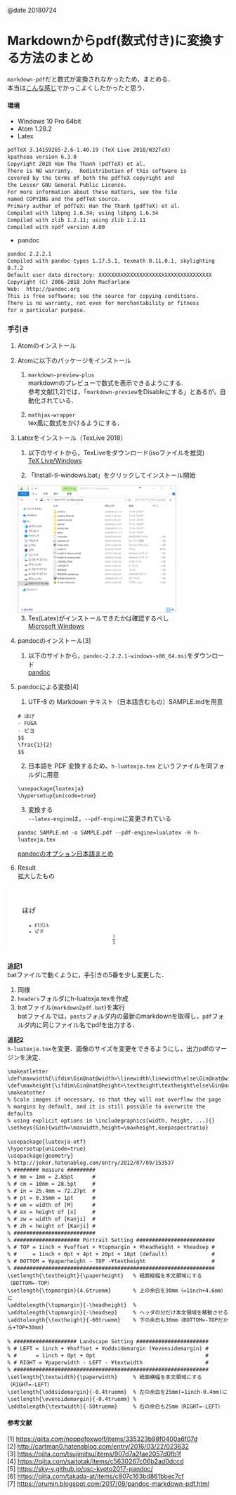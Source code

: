 @date 20180724

# Markdownからpdf(数式付き)に変換する方法のまとめ
`markdown-pdf`だと数式が変換されなかったため，まとめる．  
本当は[こんな感じ](http://shunk031.me/paper-survey/)でかっこよくしたかったと思う．
#### 環境
- Windows 10 Pro 64bit
- Atom 1.28.2
- Latex
```
pdfTeX 3.14159265-2.6-1.40.19 (TeX Live 2018/W32TeX)
kpathsea version 6.3.0
Copyright 2018 Han The Thanh (pdfTeX) et al.
There is NO warranty.  Redistribution of this software is
covered by the terms of both the pdfTeX copyright and
the Lesser GNU General Public License.
For more information about these matters, see the file
named COPYING and the pdfTeX source.
Primary author of pdfTeX: Han The Thanh (pdfTeX) et al.
Compiled with libpng 1.6.34; using libpng 1.6.34
Compiled with zlib 1.2.11; using zlib 1.2.11
Compiled with xpdf version 4.00
```
- pandoc
```
pandoc 2.2.2.1
Compiled with pandoc-types 1.17.5.1, texmath 0.11.0.1, skylighting 0.7.2
Default user data directory: XXXXXXXXXXXXXXXXXXXXXXXXXXXXXXXXXXXX
Copyright (C) 2006-2018 John MacFarlane
Web:  http://pandoc.org
This is free software; see the source for copying conditions.
There is no warranty, not even for merchantability or fitness
for a particular purpose.
```

### 手引き
1. Atomのインストール
2. Atomに以下のパッケージをインストール  
    1. `markdown-preview-plus`  
      markdownのプレビューで数式を表示できるようにする.  
      参考文献[1,2]では，「`markdown-preview`をDisableにする」とあるが，自動化されている．

    2. `mathjax-wrapper`  
      tex風に数式をかけるようにする．

3. Latexをインストール（TexLive 2018）
    1. 以下のサイトから，TexLiveをダウンロード(isoファイルを推奨)  
    [TeX Live/Windows](https://texwiki.texjp.org/?TeX%20Live%2FWindows)

    2. 「Install-tl-windows.bat」をクリックしてインストール開始
    <img src="/assets/img/README/figure1.png" alt="Figure 1" width=75% height=75%>

    3. Tex(Latex)がインストールできたかは確認するべし  
    [Microsoft Windows](https://texwiki.texjp.org/?Microsoft%20Windows#notefoot_1)

4. pandocのインストール[3]
    1. 以下のサイトから，`pandoc-2.2.2.1-windows-x86_64.msi`をダウンロード  
    [pandoc](https://github.com/jgm/pandoc/releases)

5. pandocによる変換[4]
    1. UTF-8 の Markdown テキスト（日本語含むもの）SAMPLE.mdを用意
    ```
    # ほげ
    - FUGA
    - ピヨ
    $$
    \frac{1}{2}
    $$
    ```

    2. 日本語を PDF 変換するため、`h-luatexja.tex` というファイルを同フォルダに用意
    ```
    \usepackage{luatexja}
    \hypersetup{unicode=true}
    ```

    3. 変換する  
    `--latex-engine`は，`--pdf-engine`に変更されている
    ```
    pandoc SAMPLE.md -o SAMPLE.pdf --pdf-engine=lualatex -H h-luatexja.tex
    ```
    [pandocのオプション日本語まとめ](https://qiita.com/danpansa/items/7ea8db3942a7946dd56a)

6. Result  
拡大したもの  
<img src="/assets/img/README/figure2.PNG" alt="Figure 2" width=75% height=75%>

 **追記1**  
batファイルで動くように，手引きの5番を少し変更した．
1. 同様
2. `headers`フォルダにh-luatexja.texを作成
3. batファイル(`markdown2pdf.bat`)を実行  
batファイルでは，`posts`フォルダ内の最新のmarkdownを取得し，`pdf`フォルダ内に同じファイル名でpdfを出力する．

 **追記2**  
 `h-luatexja.tex`を変更．画像のサイズを変更をできるようにし，出力pdfのマージンを決定．
 ```
 \makeatletter
 \def\maxwidth{\ifdim\Gin@nat@width>\linewidth\linewidth\else\Gin@nat@width\fi}
 \def\maxheight{\ifdim\Gin@nat@height>\textheight\textheight\else\Gin@nat@height\fi}
 \makeatother
 % Scale images if necessary, so that they will not overflow the page
 % margins by default, and it is still possible to overwrite the defaults
 % using explicit options in \includegraphics[width, height, ...]{}
 \setkeys{Gin}{width=\maxwidth,height=\maxheight,keepaspectratio}

 \usepackage{luatexja-otf}
 \hypersetup{unicode=true}
 \usepackage{geometry}
 % http://joker.hatenablog.com/entry/2012/07/09/153537
 % ######## measure #########
 % # mm = 1mm = 2.85pt      #
 % # cm = 10mm = 28.5pt     #
 % # in = 25.4mm = 72.27pt  #
 % # pt = 0.35mm = 1pt      #
 % # em = width of [M]      #
 % # ex = height of [x]     #
 % # zw = width of [Kanji]  #
 % # zh = height of [Kanji] #
 % ##########################
 % ##################### Portrait Setting #########################
 % # TOP = 1inch + ¥voffset + ¥topmargin + ¥headheight + ¥headsep #
 % #     = 1inch + 0pt + 4pt + 20pt + 18pt (default)              #
 % # BOTTOM = ¥paperheight - TOP -¥textheight                     #
 % ################################################################
 \setlength{\textheight}{\paperheight}   % 紙面縦幅を本文領域にする（BOTTOM=-TOP）
 \setlength{\topmargin}{4.6truemm}       % 上の余白を30mm（=1inch+4.6mm）に
 \addtolength{\topmargin}{-\headheight}  %
 \addtolength{\topmargin}{-\headsep}     % ヘッダの分だけ本文領域を移動させる
 \addtolength{\textheight}{-60truemm}    % 下の余白も30mm（BOTTOM=-TOPだから+TOP+30mm)

 % #################### Landscape Setting #######################
 % # LEFT = 1inch + ¥hoffset + ¥oddsidemargin (¥evensidemargin) #
 % #      = 1inch + 0pt + 0pt                                   #
 % # RIGHT = ¥paperwidth - LEFT - ¥textwidth                    #
 % ##############################################################
 \setlength{\textwidth}{\paperwidth}     % 紙面横幅を本文領域にする（RIGHT=-LEFT）
 \setlength{\oddsidemargin}{-0.4truemm}  % 左の余白を25mm(=1inch-0.4mm)に
 \setlength{\evensidemargin}{-0.4truemm} %
 \addtolength{\textwidth}{-50truemm}     % 右の余白も25mm（RIGHT=-LEFT）

 ```


#### 参考文献
[1] https://qiita.com/noppefoxwolf/items/335323b98f0400a6f07d  
[2] http://cartman0.hatenablog.com/entry/2016/03/22/023632  
[3] https://qiita.com/tsujimitsu/items/907d7a2fae2057d0fb1f  
[4] https://qiita.com/saitotak/items/c5630267c06b2ad0dccd  
[5] https://sky-y.github.io/osc-kyoto2017-pandoc/  
[6] https://qiita.com/takada-at/items/c807c163bd861bbec7cf  
[7] https://orumin.blogspot.com/2017/09/pandoc-markdown-pdf.html
